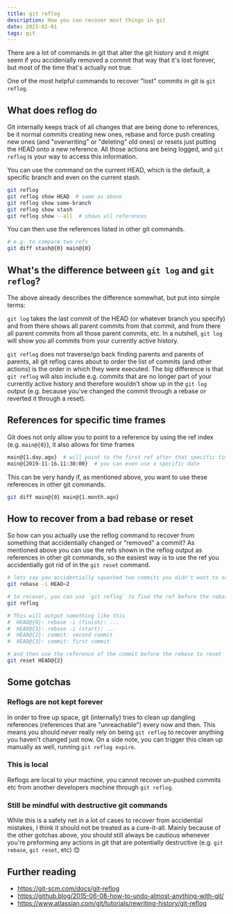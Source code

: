 ```yaml
---
title: git reflog
description: How you can recover most things in git
date: 2021-02-01
tags: git
---
```


There are a lot of commands in git that alter the git history and it might seem if you accidenially removed a commit that way that it's lost forever, but most of the time that's actually not true.

One of the most helpful commands to recover "lost" commits in git is `git reflog`.

## What does reflog do

Git internally keeps track of all changes that are being done to references, be it normal commits creating new ones, rebase and force push creating new ones (and "overwriting" or "deleting" old ones) or resets just putting the HEAD onto a new reference. All those actions are being logged, and `git reflog` is your way to access this information.

You can use the command on the current HEAD, which is the default, a specific branch and even on the current stash.

```bash
git reflog
git reflog show HEAD  # same as above
git reflog show some-branch
git reflog show stash
git reflog show --all  # shows all references
```

You can then use the references listed in other git commands.

```bash
# e.g. to compare two refs
git diff stash@{0} main@{0}
```

## What's the difference between `git log` and `git reflog`?

The above already describes the difference somewhat, but put into simple terms:

`git log` takes the last commit of the HEAD (or whatever branch you specify) and from there shows all parent commits from that commit, and from there all parent commits from all those parent commits, etc. In a nutshell, `git log` will show you all commits from your currently active history.

`git reflog` does not traverse/go back finding parents and parents of parents, all git reflog cares about to order the list of commits (and other actions) is the order in which they were executed. The big difference is that `git reflog` will also include e.g. commits that are no longer part of your currently active history and therefore wouldn't show up in the `git log` output (e.g. because you've changed the commit through a rebase or reverted it through a reset).

## References for specific time frames

Git does not only allow you to point to a reference by using the ref index (e.g. `main@{0}`), it also allows for time frames

```bash
main@{1.day.ago}  # will point to the first ref after that specific time
main@{2019-11-16.11:30:00}  # you can even use a specific date
```

This can be very handy if, as mentioned above, you want to use these references in other git commands.

```bash
git diff main@{0} main@{1.month.ago}
```

## How to recover from a bad rebase or reset

So how can you actually use the reflog command to recover from something that accidentially changed or "removed" a commit? As mentioned above you can use the refs shown in the reflog output as references in other git commands, so the easiest way is to use the ref you accidentially got rid of in the `git reset` command.

```bash
# lets say you accidentially squashed two commits you didn't want to squash
git rebase -i HEAD~2

# to recover, you can use `git reflog` to find the ref before the rebase
git reflog

# This will output something like this
#  HEAD@{0}: rebase -i (finish): ...
#  HEAD@{1}: rebase -i (start): ...
#  HEAD@{2}: commit: second commit
#  HEAD@{3}: commit: first commit

# and then use the reference of the commit before the rebase to reset
git reset HEAD@{2}
```

## Some gotchas

### Reflogs are not kept forever

In order to free up space, git (internally) tries to clean up dangling references (references that are "unreachable") every now and then. This means you should never really rely on being `git reflog` to recover anything you haven't changed just now. On a side note, you can trigger this clean up manually as well, running `git reflog expire`.

### This is local

Reflogs are local to your machine, you cannot recover un-pushed commits etc from another developers machine through `git reflog`.

### Still be mindful with destructive git commands

While this is a safety net in a lot of cases to recover from accidential mistakes, I think it should not be treated as a cure-it-all. Mainly because of the other gotchas above, you should still always be cautious whenever you're preforming any actions in git that are potentially destructive (e.g. `git rebase`, `git reset`, etc) 😊

## Further reading

- https://git-scm.com/docs/git-reflog
- https://github.blog/2015-06-08-how-to-undo-almost-anything-with-git/
- https://www.atlassian.com/git/tutorials/rewriting-history/git-reflog
